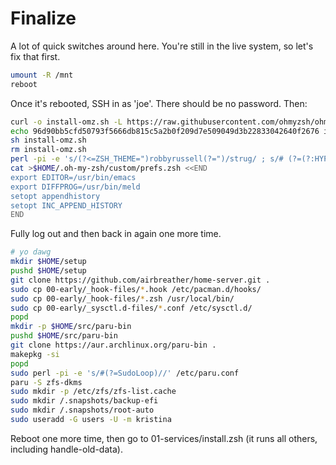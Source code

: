 # Finalize

A lot of quick switches around here. You're still in the live system, so let's fix that first.

```sh
umount -R /mnt
reboot
```

Once it's rebooted, SSH in as 'joe'. There should be no password. Then:

```sh
curl -o install-omz.sh -L https://raw.githubusercontent.com/ohmyzsh/ohmyzsh/master/tools/install.sh
echo 96d90bb5cfd50793f5666db815c5a2b0f209d7e509049d3b22833042640f2676 install-omz.sh | sha256sum -c - || exit 1
sh install-omz.sh
rm install-omz.sh
perl -pi -e 's/(?<=ZSH_THEME=")robbyrussell(?=")/strug/ ; s/# (?=(?:HYPHEN_INSENSITIVE="true")|(?:COMPLETION_WAITING_DOTS="true")|(?:DISABLE_MAGIC_FUNCTIONS="true"))//' $HOME/.zshrc
cat >$HOME/.oh-my-zsh/custom/prefs.zsh <<END
export EDITOR=/usr/bin/emacs
export DIFFPROG=/usr/bin/meld
setopt appendhistory
setopt INC_APPEND_HISTORY
END
```

Fully log out and then back in again one more time.

```sh
# yo dawg
mkdir $HOME/setup
pushd $HOME/setup
git clone https://github.com/airbreather/home-server.git .
sudo cp 00-early/_hook-files/*.hook /etc/pacman.d/hooks/
sudo cp 00-early/_hook-files/*.zsh /usr/local/bin/
sudo cp 00-early/_sysctl.d-files/*.conf /etc/sysctl.d/
popd
mkdir -p $HOME/src/paru-bin
pushd $HOME/src/paru-bin
git clone https://aur.archlinux.org/paru-bin .
makepkg -si
popd
sudo perl -pi -e 's/#(?=SudoLoop)//' /etc/paru.conf
paru -S zfs-dkms
sudo mkdir -p /etc/zfs/zfs-list.cache
sudo mkdir /.snapshots/backup-efi
sudo mkdir /.snapshots/root-auto
sudo useradd -G users -U -m kristina
```

Reboot one more time, then go to 01-services/install.zsh (it runs all others, including handle-old-data).
